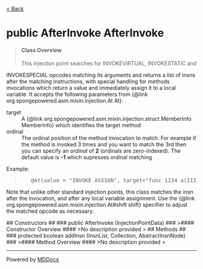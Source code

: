 [< Back](../README.md)
# public AfterInvoke AfterInvoke #
>#### Class Overview ####
><p>This injection point searches for INVOKEVIRTUAL, INVOKESTATIC and
 INVOKESPECIAL opcodes matching its arguments and returns a list of insns
 after the matching instructions, with special handling for methods
 invocations which return a value and immediately assign it to a local
 variable. It accepts the following parameters from
 {@link org.spongepowered.asm.mixin.injection.At At}:</p>
 
 <dl>
   <dt>target</dt>
   <dd>A
   {@link org.spongepowered.asm.mixin.injection.struct.MemberInfo MemberInfo}
   which identifies the target method</dd>
   <dt>ordinal</dt>
   <dd>The ordinal position of the method invocation to match. For example if
   the method is invoked 3 times and you want to match the 3rd then you can
   specify an <em>ordinal</em> of <b>2</b> (ordinals are zero-indexed). The
   default value is <b>-1</b> which supresses ordinal matching</dd>
 </dl>
 
 <p>Example:</p>
 <blockquote><pre>
   &#064;At(value = "INVOKE_ASSIGN", target="func_1234_a(III)J")</pre>
 </blockquote> 
 
 <p>Note that unlike other standard injection points, this class matches the
 insn after the invocation, and after any local variable assignment. Use the
 {@link org.spongepowered.asm.mixin.injection.At#shift shift} specifier to
 adjust the matched opcode as necessary.</p>
## Constructors ##
### public AfterInvoke (InjectionPointData) ###
>#### Constructor Overview ####
>No description provided
>
## Methods ##
### protected boolean addInsn (InsnList, Collection, AbstractInsnNode) ###
>#### Method Overview ####
>No description provided
>

---
Powered by [MDDocs](https://github.com/VRCube/MDDocs)